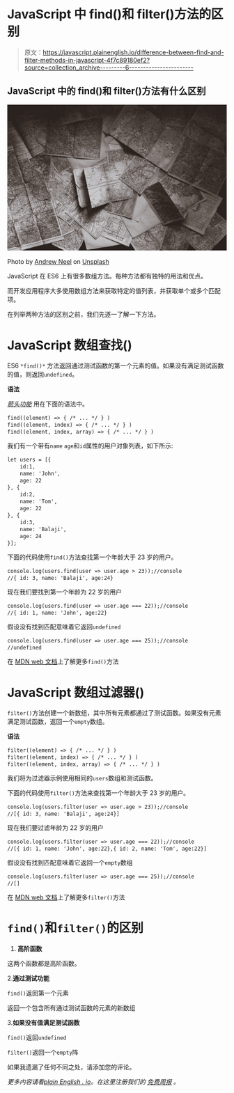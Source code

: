 # JavaScript 中 find()和 filter()方法的区别

> 原文：<https://javascript.plainenglish.io/difference-between-find-and-filter-methods-in-javascript-4f7c89180ef2?source=collection_archive---------6----------------------->

## JavaScript 中的 find()和 filter()方法有什么区别

![](img/570effb8b24d26d09b30ad0e5c04c1fa.png)

Photo by [Andrew Neel](https://unsplash.com/@andrewtneel?utm_source=medium&utm_medium=referral) on [Unsplash](https://unsplash.com?utm_source=medium&utm_medium=referral)

JavaScript 在 ES6 上有很多数组方法。每种方法都有独特的用法和优点。

而开发应用程序大多使用数组方法来获取特定的值列表，并获取单个或多个匹配项。

在列举两种方法的区别之前，我们先逐一了解一下方法。

# JavaScript 数组查找()

ES6 `*find()*` 方法返回通过测试函数的第一个元素的值。如果没有满足测试函数的值，则返回`undefined`。

**语法**

[*箭头功能*](https://medium.com/swlh/es6-arrow-functions-in-javascript-54f244f6c7cd) 用在下面的语法中。

```
find((element) => { /* ... */ } )
find((element, index) => { /* ... */ } )
find((element, index, array) => { /* ... */ } )
```

我们有一个带有`name` `age`和`id`属性的用户对象列表，如下所示:

```
let users = [{
    id:1,
    name: 'John',
    age: 22
}, {
    id:2,
    name: 'Tom',
    age: 22
}, {
    id:3,
    name: 'Balaji',
    age: 24
}];
```

下面的代码使用`find()`方法查找第一个年龄大于 23 岁的用户。

```
console.log(users.find(user => user.age > 23));//console
//{ id: 3, name: 'Balaji', age:24}
```

现在我们要找到第一个年龄为 22 岁的用户

```
console.log(users.find(user => user.age === 22));//console
//{ id: 1, name: 'John', age:22}
```

假设没有找到匹配意味着它返回`undefined`

```
console.log(users.find(user => user.age === 25));//console
//undefined
```

在 [MDN web 文档](https://developer.mozilla.org/en-US/docs/Web/JavaScript/Reference/Global_Objects/Array/find)上了解更多`find()`方法

# JavaScript 数组过滤器()

`filter()`方法创建一个新数组，其中所有元素都通过了测试函数。如果没有元素满足测试函数，返回一个`empty`数组。

**语法**

```
filter((element) => { /* ... */ } )
filter((element, index) => { /* ... */ } )
filter((element, index, array) => { /* ... */ } )
```

我们将为过滤器示例使用相同的`users`数组和测试函数。

下面的代码使用`filter()`方法来查找第一个年龄大于 23 岁的用户。

```
console.log(users.filter(user => user.age > 23));//console
//[{ id: 3, name: 'Balaji', age:24}]
```

现在我们要过滤年龄为 22 岁的用户

```
console.log(users.filter(user => user.age === 22));//console
//[{ id: 1, name: 'John', age:22},{ id: 2, name: 'Tom', age:22}]
```

假设没有找到匹配意味着它返回一个`empty`数组

```
console.log(users.filter(user => user.age === 25));//console
//[]
```

在 [MDN web 文档](https://developer.mozilla.org/en-US/docs/Web/JavaScript/Reference/Global_Objects/Array/filter)上了解更多`filter()`方法

# `find()`和`filter()`的区别

1.  **高阶函数**

这两个函数都是高阶函数。

2.**通过测试功能**

`find()`返回第一个元素

返回一个包含所有通过测试函数的元素的新数组

3.**如果没有值满足测试函数**

`find()`返回`undefined`

`filter()`返回一个`empty`阵

如果我遗漏了任何不同之处，请添加您的评论。

*更多内容请看*[*plain English . io*](http://plainenglish.io/)*。在这里注册我们的* [*免费周报*](http://newsletter.plainenglish.io/) *。*